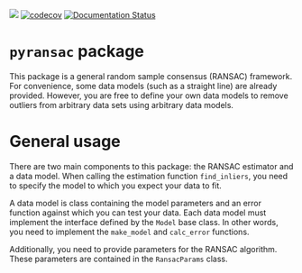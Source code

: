 ![](https://github.com/MeelonUsk/pyransac/workflows/Continuous%20Integration/badge.svg)
[![codecov](https://codecov.io/gh/MeelonUsk/pyransac/branch/master/graph/badge.svg)](https://codecov.io/gh/MeelonUsk/pyransac)
[![Documentation Status](https://readthedocs.org/projects/pyransac/badge/?version=latest)](https://pyransac.readthedocs.io/en/latest/?badge=latest)

# `pyransac` package
This package is a general random sample consensus (RANSAC) framework. For
convenience, some data models (such as a straight line) are already provided.
However, you are free to define your own data models to remove outliers from
arbitrary data sets using arbitrary data models.

# General usage
There are two main components to this package: the RANSAC estimator and a
data model. When calling the estimation function `find_inliers`, you need to
specify the model to which you expect your data to fit.

A data model is class containing the model parameters and an error function 
against which you can test your data. Each data model must implement the
interface defined by the `Model` base class. In other words, you need to
implement the `make_model` and `calc_error` functions.

Additionally, you need to provide parameters for the RANSAC algorithm. These 
parameters are contained in the `RansacParams` class.